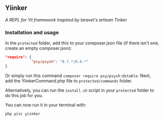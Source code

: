 ## Yiinker
*A REPL for Yii framework inspired by laravel's artisan Tinker*

### Installation and usage

In the `protected` folder, add this to your composer.json file (if there isn't one, create an empty composer.json):

``` json
"require": { 
            "psy/psysh": "0.7.*|0.8.*"
}
```

Or simply run this command `composer require psy/psysh:@stable`.
Next, add the YiinkerCommand.php file to `protected/commands` folder.

Alternatively, you can run the `install.sh` script in your `protected` folder to do this job for you.

You can now run it in your terminal with:

`php yiic yiinker`
